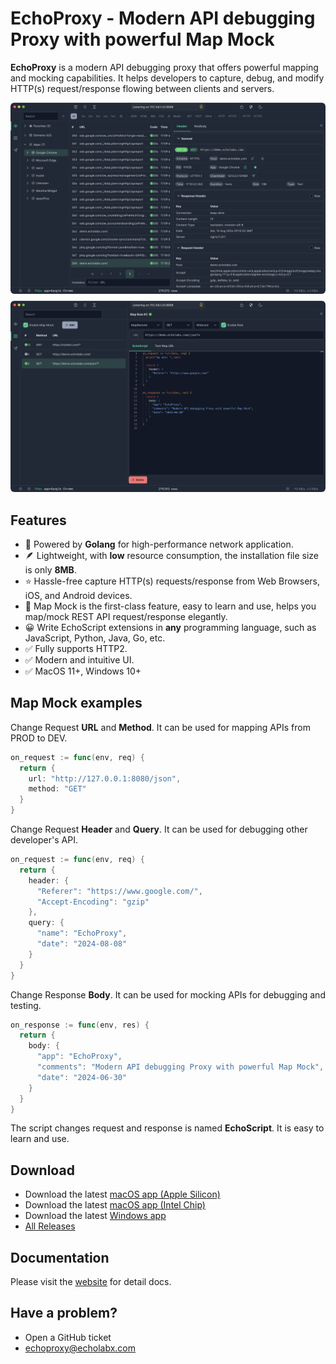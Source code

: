 # EchoProxy - Modern API debugging Proxy with powerful Map Mock
**EchoProxy** is a modern API debugging proxy that offers powerful mapping and mocking capabilities. 
It helps developers to capture, debug, and modify HTTP(s) request/response flowing between clients and servers.

<img src="docs/src/assets/1.png" style="border-radius:6px;" alt="EchoProxy: Watch Proxy" />
<img src="docs/src/assets/2.png" style="border-radius:6px; margin-top: 0.5rem;" alt="EchoProxy: Map Mock" />

## Features
* 🚀 Powered by **Golang** for high-performance network application.
* 🪶 Lightweight, with **low** resource consumption, the installation file size is only **8MB**. 
* ⭐️ Hassle-free capture HTTP(s) requests/response from Web Browsers, iOS, and Android devices.
* 🚀 Map Mock is the first-class feature, easy to learn and use, helps you map/mock REST API request/response elegantly.
* 😀 Write EchoScript extensions in **any** programming language, such as JavaScript, Python, Java, Go, etc.
* ✅ Fully supports HTTP2.
* ✅ Modern and intuitive UI.
* ✅ MacOS 11+, Windows 10+

## Map Mock examples
Change Request **URL** and **Method**. It can be used for mapping APIs from PROD to DEV.
```go
on_request := func(env, req) {
  return {
    url: "http://127.0.0.1:8080/json",
    method: "GET"
  }
}
```

Change Request **Header** and **Query**. It can be used for debugging other developer's API.
```go
on_request := func(env, req) {
  return {
    header: {
      "Referer": "https://www.google.com/",
      "Accept-Encoding": "gzip"
    },
    query: {
      "name": "EchoProxy",
      "date": "2024-08-08"
    }
  }
}
```

Change Response **Body**. It can be used for mocking APIs for debugging and testing.
```go
on_response := func(env, res) {
  return {
    body: {
      "app": "EchoProxy",
      "comments": "Modern API debugging Proxy with powerful Map Mock",
      "date": "2024-06-30" 
    }
  }
}
```

The script changes request and response is named **EchoScript**. It is easy to learn and use.

## Download 
* Download the latest [macOS app (Apple Silicon)](https://github.com/echolabx/echoproxy/releases/download/v0.9.1/EchoProxy-0.9.1-mac-arm64.dmg)
* Download the latest [macOS app (Intel Chip)](https://github.com/echolabx/echoproxy/releases/download/v0.9.1/EchoProxy-0.9.1-mac-amd64.dmg)
* Download the latest [Windows app](https://github.com/echolabx/echoproxy/releases/download/v0.9.1/EchoProxy-0.9.1-windows-amd64.zip)
* [All Releases](https://github.com/echolabx/echoproxy/releases)

## Documentation
Please visit the [website](https://docs.echolabx.com/start/) for detail docs.

## Have a problem?
* Open a GitHub ticket
* echoproxy@echolabx.com

